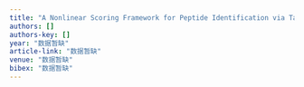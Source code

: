 ```yaml
---
title: "A Nonlinear Scoring Framework for Peptide Identification via Tandem Mass Spectrometry"
authors: []
authors-key: []
year: "数据暂缺"
article-link: "数据暂缺"
venue: "数据暂缺"
bibex: "数据暂缺"
---
```

